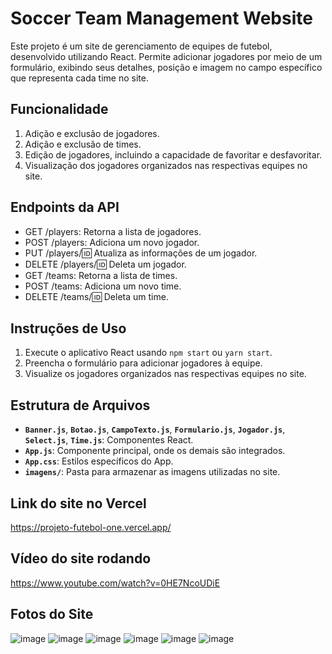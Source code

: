 # Soccer Team Management Website

Este projeto é um site de gerenciamento de equipes de futebol, desenvolvido utilizando React. Permite adicionar jogadores por meio de um formulário, exibindo seus detalhes, posição e imagem no campo específico que representa cada time no site.

## Funcionalidade
1. Adição e exclusão de jogadores.
2. Adição e exclusão de times.
3. Edição de jogadores, incluindo a capacidade de favoritar e desfavoritar.
4. Visualização dos jogadores organizados nas respectivas equipes no site.

## Endpoints da API
- GET /players: Retorna a lista de jogadores.
- POST /players: Adiciona um novo jogador.
- PUT /players/:id: Atualiza as informações de um jogador.
- DELETE /players/:id: Deleta um jogador.
- GET /teams: Retorna a lista de times.
- POST /teams: Adiciona um novo time.
- DELETE /teams/:id: Deleta um time.


## Instruções de Uso

1. Execute o aplicativo React usando `npm start` ou `yarn start`.
2. Preencha o formulário para adicionar jogadores à equipe.
3. Visualize os jogadores organizados nas respectivas equipes no site.

## Estrutura de Arquivos

- **`Banner.js`**, **`Botao.js`**, **`CampoTexto.js`**, **`Formulario.js`**, **`Jogador.js`**, **`Select.js`**, **`Time.js`**: Componentes React.
- **`App.js`**: Componente principal, onde os demais são integrados.
- **`App.css`**: Estilos específicos do App.
- **`imagens/`**: Pasta para armazenar as imagens utilizadas no site.

## Link do site no Vercel
https://projeto-futebol-one.vercel.app/

## Vídeo do site rodando
https://www.youtube.com/watch?v=0HE7NcoUDiE

## Fotos do Site
![image](https://github.com/Leonardo-Valerio/Projeto-Futebol/assets/128194207/b26a73fb-8f8d-4543-b2c2-8019e8c3116a)
![image](https://github.com/Leonardo-Valerio/Projeto-Futebol/assets/128194207/43915de0-68b1-427d-b988-6f13336fb7cc)
![image](https://github.com/Leonardo-Valerio/Projeto-Futebol/assets/128194207/1cb4def9-d739-4bab-9e5c-8f496fa706bb)
![image](https://github.com/Leonardo-Valerio/Projeto-Futebol/assets/128194207/c0fb90ca-51c8-4059-ad90-a24af6f78b66)
![image](https://github.com/Leonardo-Valerio/Projeto-Futebol/assets/128194207/0443ef3e-d157-4c38-8dbc-2ab1727428b7)
![image](https://github.com/Leonardo-Valerio/Projeto-Futebol/assets/128194207/2a18fdf7-2b66-4d04-bf58-6e4f8276948c)






